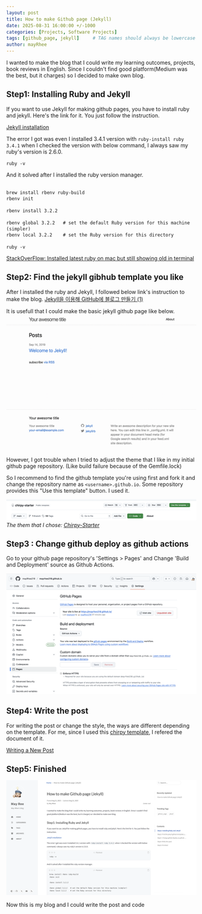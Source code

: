 ```yaml
---
layout: post
title: How to make Github page (Jekyll)
date: 2025-08-31 16:00:00 +/-1000
categories: [Projects, Software Projects]
tags: [github_page, jekyll]     # TAG names should always be lowercase
author: mayRhee
---
```


I wanted to make the blog that I could write my learning outcomes, projects, book reviews in English.
Since I couldn't find good platform(Medium was the best, but it charges) so I decided to make own blog.

## Step1: Installing Ruby and Jekyll
If you want to use Jekyll for making github pages, you have to install ruby and jekyll.
Here's the link for it. 
You just follow the instruction.

[Jekyll installation](https://jekyllrb.com/docs/installation/macos/)

The error I got was even I installed 3.4.1 version with `ruby-install ruby 3.4.1`
when I checked the version with below command, I always saw my ruby's version is 2.6.0.

```
ruby -v
```

And it solved after I installed the ruby version manager.
```

brew install rbenv ruby-build
rbenv init

rbenv install 3.2.2

rbenv global 3.2.2   # set the default Ruby version for this machine (simpler)
rbenv local 3.2.2    # set the Ruby version for this directory 

ruby -v

```

[StackOverFlow: Installed latest ruby on mac but still showing old in terminal](https://stackoverflow.com/questions/76938956/installed-latest-ruby-on-mac-but-still-showing-old-in-terminal)

## Step2: Find the jekyll gibhub template you like

After I installed the ruby and Jekyll, I followed below link's instruction to make the blog.
[Jekyll을 이용해 GitHub에 블로그 만들기 (1)](https://jetalog.net/86)

It is usefull that I could make the basic jekyll github page like below.
![basic jekyll blog](/assets/img/pages/2025-08-31/basic-jekyll-blog.png)

However, I got trouble when I tried to adjust the theme that I like in my initial github page repository.
(Like build failure because of the Gemfile.lock)

So I recommend to find the github template you're using first and fork it and change the repository name as `<username>.github.io`.
Some repository provides this "Use this template" button. I used it. 

![Use this template](/assets/img/pages/2025-08-31/chirpy-starter.png) _The them that I chose: [Chirpy-Starter](https://github.com/cotes2020/chirpy-starter)_

## Step3 : Change github deploy as github actions

Go to your github page repository's 'Settings > Pages' and Change 'Build and Deployment' source as Github Actions. 

![github-actions](/assets/img/pages/2025-08-31/github-actions.png)

## Step4: Write the post
For writing the post or change the style, the ways are different depending on the template.
For me, since I used this [chirpy template](https://github.com/cotes2020/jekyll-theme-chirpy), I refered the document of it.

[Writing a New Post](https://chirpy.cotes.page/posts/write-a-new-post/#images)

## Step5: Finished
![finished blog](/assets/img/pages/2025-08-31/my-blog.png)

Now this is my blog and I could write the post and code